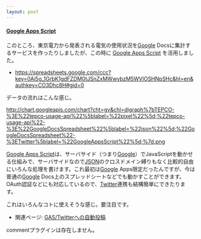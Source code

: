 ```yaml
---
layout: post
---
```

<h4><a href="http://code.google.com/intl/ja/googleapps/appsscript/">Google Apps Script</a></h4>
<p>このところ、東京電力から発表される電気の使用状況を<a href="http://www.google.co.jp/">Google</a> Docsに集計するサービスを作ったりしましたが、この時に <a href="http://code.google.com/intl/ja/googleapps/appsscript/">Google Apps Script</a> を活用しました。</p>
<ul>
<li><a href="https://spreadsheets.google.com/ccc?key=0Ai5g_1GrbK1gdFZDM0tJSnZxMWwybzM5WVlOSHNpSHc&hl=en&authkey=CO3Dhc8H#gid=0">https://spreadsheets.google.com/ccc?key=0Ai5g_1GrbK1gdFZDM0tJSnZxMWwybzM5WVlOSHNpSHc&amp;hl=en&amp;authkey=CO3Dhc8H#gid=0</a></li>
</ul>
<p>データの流れはこんな感じ。</p>
<p><a href="http://chart.googleapis.com/chart?cht=gv&chl=digraph%7bTEPCO-%3E%22tepco-usage-api%22%5blabel=%22pixel%22%5d;%22tepco-usage-api%22-%3E%22GoogleDocsSpreadsheet%22%5blabel=%22json%22%5d;%22GoogleDocsSpreadsheet%22-%3ETwitter%5blabel=%22GoogleAppsScript%22%5d;%7d.png">http://chart.googleapis.com/chart?cht=gv&amp;chl=digraph%7bTEPCO-%3E%22tepco-usage-api%22%5blabel=%22pixel%22%5d;%22tepco-usage-api%22-%3E%22GoogleDocsSpreadsheet%22%5blabel=%22json%22%5d;%22GoogleDocsSpreadsheet%22-%3ETwitter%5blabel=%22GoogleAppsScript%22%5d;%7d.png</a></p>
<p><a href="http://code.google.com/intl/ja/googleapps/appsscript/">Google Apps Script</a>は、サーバサイド（つまり<a href="http://www.google.co.jp/">Google</a>）でJavaScriptを動かせる仕組みで、サーバサイドなので<a href="http://www.json.org">JSON</a>のクロスドメイン縛りもなく比較的自由にいろんな処理を書けます。これ最初は<a href="http://www.google.co.jp/">Google</a> Apps限定だったんですが、今は普通の<a href="http://www.google.co.jp/">Google</a> Docs上のスプレッドシートなどでも動かすことができます。OAuth認証などにも対応しているので、<a href="http://www.twitter.com">Twitter</a>連携も結構簡単にできたります。</p>
<p>これはいろんなコトに使えそうな感じ。要注目です。</p>
<ul>
<li>関連ページ: <a href="/?page=GAS%2FTwitter%A4%D8%A4%CE%BC%AB%C6%B0%C5%EA%B9%C6" class="wikipage">GAS/Twitterへの自動投稿</a></li>
</ul>
<p><span class="error">commentプラグインは存在しません。</span> </p>
